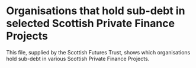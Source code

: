 # Organisations that hold sub-debt in selected Scottish Private Finance Projects
This file, supplied by the Scottish Futures Trust, shows which organisations hold sub-debt in various Scottish Private Finance Projects.
